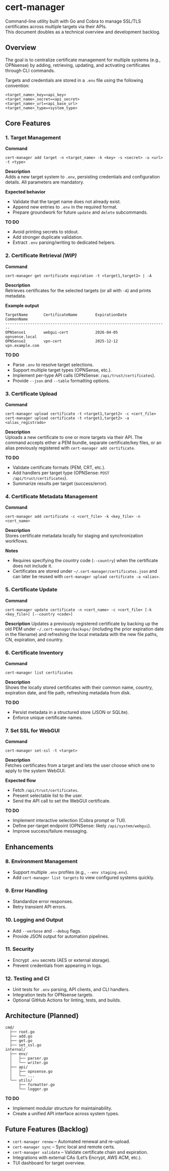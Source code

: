 # cert-manager

Command-line utility built with Go and Cobra to manage SSL/TLS certificates across multiple targets via their APIs.  
This document doubles as a technical overview and development backlog.

## Overview

The goal is to centralize certificate management for multiple systems (e.g., OPNsense) by adding, retrieving, updating, and activating certificates through CLI commands.

Targets and credentials are stored in a `.env` file using the following convention:

```
<target_name>_key=<api_key>
<target_name>_secret=<api_secret>
<target_name>_url=<api_base_url>
<target_name>_type=<system_type>
```

## Core Features

### 1. Target Management

**Command**

```
cert-manager add target -n <target_name> -k <key> -s <secret> -u <url> -t <type>
```

**Description**  
Adds a new target system to `.env`, persisting credentials and configuration details. All parameters are mandatory.

**Expected behavior**
- Validate that the target name does not already exist.
- Append new entries to `.env` in the required format.
- Prepare groundwork for future `update` and `delete` subcommands.

**TO DO**
- Avoid printing secrets to stdout.
- Add stronger duplicate validation.
- Extract `.env` parsing/writing to dedicated helpers.

### 2. Certificate Retrieval *(WIP)*

**Command**

```
cert-manager get certificate expiration -t <target1,target2> | -A
```

**Description**  
Retrieves certificates for the selected targets (or all with `-A`) and prints metadata.

**Example output**

```
TargetName       CertificateName        ExpirationDate       CommonName
------------------------------------------------------------------------
OPNSense1        webgui-cert            2026-04-05           opnsense.local
OPNSense2        vpn-cert               2025-12-12           vpn.example.com
```

**TO DO**
- Parse `.env` to resolve target selections.
- Support multiple target types (OPNSense, etc.).
- Implement per-type API calls (OPNSense: `/api/trust/certificates`).
- Provide `--json` and `--table` formatting options.

### 3. Certificate Upload

**Command**

```
cert-manager upload certificate -t <target1,target2> -c <cert_file>
cert-manager upload certificate -t <target1,target2> -a <alias_registrado>
```

**Description**  
Uploads a new certificate to one or more targets via their API. The command accepts either a PEM bundle, separate certificate/key files, or an alias previously registered with `cert-manager add certificate`.

**TO DO**
- Validate certificate formats (PEM, CRT, etc.).
- Add handlers per target type (OPNSense: `POST /api/trust/certificates`).
- Summarize results per target (success/error).

### 4. Certificate Metadata Management

**Command**

```
cert-manager add certificate -c <cert_file> -k <key_file> -n <cert_name>
```

**Description**  
Stores certificate metadata locally for staging and synchronization workflows.

**Notes**
- Requires specifying the country code (`--country`) when the certificate does not include it.
- Certificates are stored under `~/.cert-manager/certificates.json` and can later be reused with `cert-manager upload certificate -a <alias>`.

### 5. Certificate Update

**Command**

```
cert-manager update certificate -n <cert_name> -c <cert_file> [-k <key_file>] [--country <code>]
```

**Description**
Updates a previously registered certificate by backing up the old PEM under `~/.cert-manager/backups/` (including the prior expiration date in the filename) and refreshing the local metadata with the new file paths, CN, expiration, and country.

### 6. Certificate Inventory

**Command**

```
cert-manager list certificates
```

**Description**  
Shows the locally stored certificates with their common name, country, expiration date, and file path, refreshing metadata from disk.

**TO DO**
- Persist metadata in a structured store (JSON or SQLite).
- Enforce unique certificate names.

### 7. Set SSL for WebGUI

**Command**

```
cert-manager set-ssl -t <target>
```

**Description**  
Fetches certificates from a target and lets the user choose which one to apply to the system WebGUI.

**Expected flow**
- Fetch `/api/trust/certificates`.
- Present selectable list to the user.
- Send the API call to set the WebGUI certificate.

**TO DO**
- Implement interactive selection (Cobra prompt or TUI).
- Define per-target endpoint (OPNSense: likely `/api/system/webgui`).
- Improve success/failure messaging.

## Enhancements

### 8. Environment Management
- Support multiple `.env` profiles (e.g., `--env staging.env`).
- Add `cert-manager list targets` to view configured systems quickly.

### 9. Error Handling
- Standardize error responses.
- Retry transient API errors.

### 10. Logging and Output
- Add `--verbose` and `--debug` flags.
- Provide JSON output for automation pipelines.

### 11. Security
- Encrypt `.env` secrets (AES or external storage).
- Prevent credentials from appearing in logs.

### 12. Testing and CI
- Unit tests for `.env` parsing, API clients, and CLI handlers.
- Integration tests for OPNsense targets.
- Optional GitHub Actions for linting, tests, and builds.

## Architecture (Planned)

```
cmd/
  ├── root.go
  ├── add.go
  ├── get.go
  ├── set_ssl.go
internal/
  ├── env/
  │   ├── parser.go
  │   └── writer.go
  ├── api/
  │   ├── opnsense.go
  │   └── ...
  └── utils/
      ├── formatter.go
      └── logger.go
```

**TO DO**
- Implement modular structure for maintainability.
- Create a unified API interface across system types.

## Future Features (Backlog)
- `cert-manager renew` – Automated renewal and re-upload.
- `cert-manager sync` – Sync local and remote certs.
- `cert-manager validate` – Validate certificate chain and expiration.
- Integrations with external CAs (Let’s Encrypt, AWS ACM, etc.).
- TUI dashboard for target overview.
